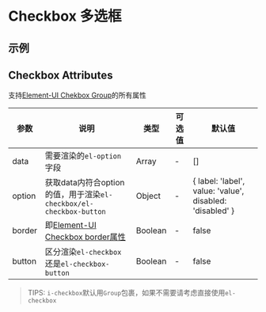 # Checkbox 多选框

## 示例
<vuep template="#table-base" :options="{ theme: 'vue', lineNumbers: false }"></vuep>

<script v-pre type="text/x-template" id="table-base">
<template>
  <i-checkbox
    v-model="selected"
    :data="data"
    size="large"
    :option="{label: 'l', value: 'v'}"
    :disabled-method="disabled"
    border
  />
</template>

<script>
module.exports = {
  data () {
    return {
      selected: [],
      data: [
        {
          l: '测试1',
          v: 'test1'
        }, {
          l: '测试2',
          v: 'test2'
        }
      ]
    }
  },
  methods: {
    disabled (item) {
      return item.v === 'test2'
    }
  }
}
</script>
</script>

## Checkbox Attributes
支持[Element-UI Chekbox Group](https://element.eleme.cn/#/zh-CN/component/checkbox#checkbox-group-attributes)的所有属性

| 参数 | 说明 | 类型 | 可选值	| 默认值 |
| --- | --- | --- | --- | --- |
| data | 需要渲染的`el-option`字段 | Array | - | []
| option | 获取data内符合option的值，用于渲染`el-checkbox/el-checkbox-button` | Object | - | { label: 'label', value: 'value', disabled: 'disabled' }
| border | 即[Element-UI Checkbox border属性](https://element.eleme.cn/#/zh-CN/component/checkbox#checkbox-attributes) | Boolean | - | false
| button | 区分渲染`el-checkbox`还是`el-checkbox-button` | Boolean | - | false

> TIPS: `i-checkbox`默认用`Group`包裹，如果不需要请考虑直接使用`el-checkbox`
